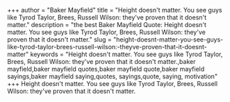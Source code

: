 +++
author = "Baker Mayfield"
title = "Height doesn't matter. You see guys like Tyrod Taylor, Brees, Russell Wilson: they've proven that it doesn't matter."
description = "the best Baker Mayfield Quote: Height doesn't matter. You see guys like Tyrod Taylor, Brees, Russell Wilson: they've proven that it doesn't matter."
slug = "height-doesnt-matter-you-see-guys-like-tyrod-taylor-brees-russell-wilson:-theyve-proven-that-it-doesnt-matter"
keywords = "Height doesn't matter. You see guys like Tyrod Taylor, Brees, Russell Wilson: they've proven that it doesn't matter.,baker mayfield,baker mayfield quotes,baker mayfield quote,baker mayfield sayings,baker mayfield saying,quotes, sayings,quote, saying, motivation"
+++
Height doesn't matter. You see guys like Tyrod Taylor, Brees, Russell Wilson: they've proven that it doesn't matter.
